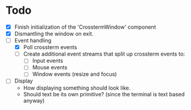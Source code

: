 # Todo
- [x] Finish initialization of the 'CrosstermWindow' component
- [x] Dismantling the window on exit.
- [ ] Event handling
  - [x] Poll crossterm events
  - [ ] Create additional event streams that split up crossterm events to:
    - [ ] Input events
    - [ ] Mouse events
    - [ ] Window events (resize and focus)
- [ ] Display
   - How displaying something should look like.
   - Should text be its own primitive? (since the terminal is text based anyway)

